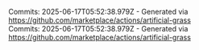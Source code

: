 Commits: 2025-06-17T05:52:38.979Z - Generated via https://github.com/marketplace/actions/artificial-grass
<br>
Commits: 2025-06-17T05:52:38.979Z - Generated via https://github.com/marketplace/actions/artificial-grass
<br>

